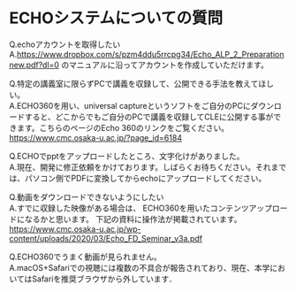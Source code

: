 # ECHOシステムについての質問

Q.echoアカウントを取得したい  
A.<https://www.dropbox.com/s/pzm4ddu5rrcpg34/Echo_ALP_2_Preparationnew.pdf?dl=0>
のマニュアルに沿ってアカウントを作成していただけます。

Q.特定の講義室に限らずPCで講義を収録して、公開できる手法を教えてほしい。  
A.ECHO360を用い、universal captureというソフトをご自分のPCにダウンロードすると、どこからでもご自分のPCで講義を収録してCLEに公開する事ができます。こちらのページのEcho 360のリンクをご覧ください。  
<https://www.cmc.osaka-u.ac.jp/?page_id=6184>

Q.ECHOでpptをアップロードしたところ、文字化けがありました。  
A.現在、開発に修正依頼をかけております。しばらくお待ちください。それまでは、パソコン側でPDFに変換してからechoにアップロードしてください。

Q.動画をダウンロードできないようにしたい  
A.すでに収録した映像がある場合は、 ECHO360を用いたコンテンツアップロードになるかと思います。 下記の資料に操作法が掲載されています。  
<https://www.cmc.osaka-u.ac.jp/wp-content/uploads/2020/03/Echo_FD_Seminar_v3a.pdf>

Q.ECHO360でうまく動画が見られません。  
A.macOS+Safariでの視聴には複数の不具合が報告されており、現在、本学においてはSafariを推奨ブラウザから外しています．
